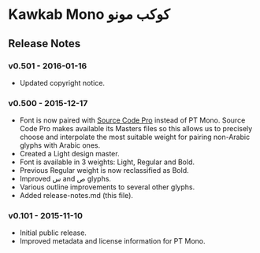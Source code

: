 # Kawkab Mono كوكب مونو

## Release Notes

### v0.501 - 2016-01-16

- Updated copyright notice.

### v0.500 - 2015-12-17

- Font is now paired with [Source Code Pro](https://github.com/adobe-fonts/source-code-pro) instead of PT Mono. Source Code Pro makes available its Masters files so this allows us to precisely choose and interpolate the most suitable weight for pairing non-Arabic glyphs with Arabic ones.
- Created a Light design master.
- Font is available in 3 weights: Light, Regular and Bold.
- Previous Regular weight is now reclassified as Bold.
- Improved س and ص glyphs.
- Various outline improvements to several other glyphs.
- Added release-notes.md (this file).

### v0.101 - 2015-11-10

- Initial public release.
- Improved metadata and license information for PT Mono.
